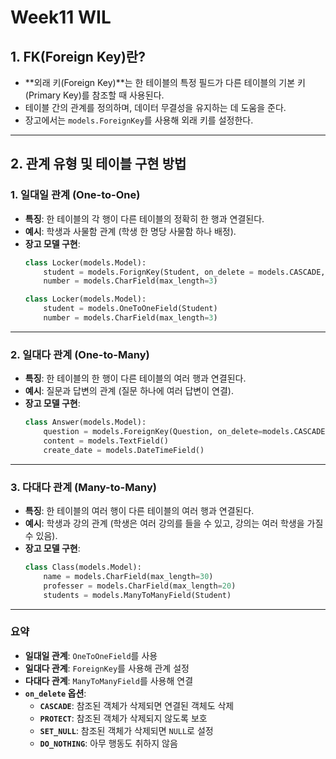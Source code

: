 # Week11 WIL
## 1. FK(Foreign Key)란?
- **외래 키(Foreign Key)**는 한 테이블의 특정 필드가 다른 테이블의 기본 키(Primary Key)를 참조할 때 사용된다.
- 테이블 간의 관계를 정의하며, 데이터 무결성을 유지하는 데 도움을 준다.
- 장고에서는 `models.ForeignKey`를 사용해 외래 키를 설정한다.
---
## 2. 관계 유형 및 테이블 구현 방법
### **1. 일대일 관계 (One-to-One)**
- **특징**: 한 테이블의 각 행이 다른 테이블의 정확히 한 행과 연결된다.
- **예시**: 학생과 사물함 관계 (학생 한 명당 사물함 하나 배정).
- **장고 모델 구현**:
  ```python
  class Locker(models.Model):
      student = models.ForignKey(Student, on_delete = models.CASCADE, unique = True)
      number = models.CharField(max_length=3)
  ```
  ```python
  class Locker(models.Model):
      student = models.OneToOneField(Student)
      number = models.CharField(max_length=3)
  ```
---
### **2. 일대다 관계 (One-to-Many)**

- **특징**: 한 테이블의 한 행이 다른 테이블의 여러 행과 연결된다.
- **예시**: 질문과 답변의 관계 (질문 하나에 여러 답변이 연결).
- **장고 모델 구현**:
  ```python
  class Answer(models.Model):
      question = models.ForeignKey(Question, on_delete=models.CASCADE)
      content = models.TextField()
      create_date = models.DateTimeField()
  ```
---
### **3. 다대다 관계 (Many-to-Many)**
- **특징**: 한 테이블의 여러 행이 다른 테이블의 여러 행과 연결된다.
- **예시**: 학생과 강의 관계 (학생은 여러 강의를 들을 수 있고, 강의는 여러 학생을 가질 수 있음).
- **장고 모델 구현**:
  ```python
  class Class(models.Model):
      name = models.CharField(max_length=30)
      professer = models.CharField(max_length=20)
      students = models.ManyToManyField(Student)
  ```
---
### 요약
- **일대일 관계**: `OneToOneField`를 사용
- **일대다 관계**: `ForeignKey`를 사용해 관계 설정
- **다대다 관계**: `ManyToManyField`를 사용해 연결
- **`on_delete` 옵션**:
  - **`CASCADE`**: 참조된 객체가 삭제되면 연결된 객체도 삭제
  - **`PROTECT`**: 참조된 객체가 삭제되지 않도록 보호
  - **`SET_NULL`**: 참조된 객체가 삭제되면 `NULL`로 설정
  - **`DO_NOTHING`**: 아무 행동도 취하지 않음